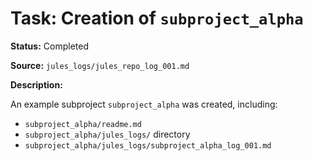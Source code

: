 # Task: Creation of `subproject_alpha`

**Status:** Completed

**Source:** `jules_logs/jules_repo_log_001.md`

**Description:**

An example subproject `subproject_alpha` was created, including:
- `subproject_alpha/readme.md`
- `subproject_alpha/jules_logs/` directory
- `subproject_alpha/jules_logs/subproject_alpha_log_001.md`
